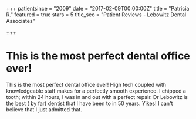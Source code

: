 +++
patientsince = "2009"
date = "2017-02-09T00:00:00Z"
title = "Patricia R."
featured = true
stars = 5
title_seo = "Patient Reviews - Lebowitz Dental Associates"

+++

# This is the most perfect dental office ever!

This is the most perfect dental office ever! High tech coupled with knowledgeable staff makes for a perfectly smooth experience. I chipped a tooth; within 24 hours, I was in and out with a perfect repair. Dr Lebowitz is the best ( by far) dentist that I have been to in 50 years. Yikes! I can't believe that I just admitted that.
